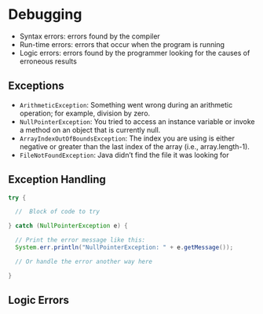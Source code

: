 # Debugging
* Syntax errors: errors found by the compiler
* Run-time errors: errors that occur when the program is running
* Logic errors: errors found by the programmer looking for the causes of erroneous results

## Exceptions
* `ArithmeticException`: Something went wrong during an arithmetic operation; for example, division by zero.
* `NullPointerException`: You tried to access an instance variable or invoke a method on an object that is currently null.
* `ArrayIndexOutOfBoundsException`: The index you are using is either negative or greater than the last index of the array (i.e., array.length-1).
* `FileNotFoundException`: Java didn’t find the file it was looking for

## Exception Handling
```java
try {

  //  Block of code to try

} catch (NullPointerException e) {

  // Print the error message like this:
  System.err.println("NullPointerException: " + e.getMessage());

  // Or handle the error another way here

}
```

## Logic Errors
